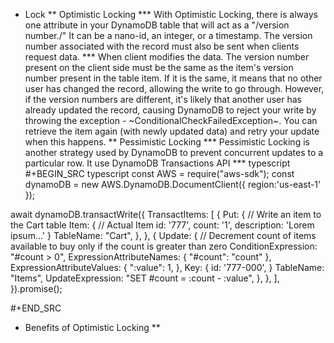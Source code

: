 * Lock
** Optimistic Locking
*** With Optimistic Locking, there is always one attribute in your DynamoDB table that will act as a "/version number./" It can be a nano-id, an integer, or a timestamp. The version number associated with the record must also be sent when clients request data.
*** When client modifies the data. The version number present on the client side must be the same as the item's version number present in the table item. If it is the same, it means that no other user has changed the record, allowing the write to go through. However, if the version numbers are different, it's likely that another user has already updated the record, causing DynamoDB to reject your write by throwing the exception - ~ConditionalCheckFailedException~. You can retrieve the item again (with newly updated data) and retry your update when this happens.
** Pessimistic Locking
*** Pessimistic Locking is another strategy used by DynamoDB to prevent concurrent updates to a particular row. It use DynamoDB Transactions API
*** typescript
#+BEGIN_SRC typescript
const AWS = require("aws-sdk");
const dynamoDB = new AWS.DynamoDB.DocumentClient({ region:'us-east-1' });

await dynamoDB.transactWrite({
  TransactItems: [
    {
      Put: { // Write an item to the Cart table
        Item: { // Actual Item
          id: '777',
          count: '1',
          description: 'Lorem ipsum...'
        }
        TableName: "Cart",
      },
    },
    {
      Update: { // Decrement count of items available to buy only if the count is greater than zero
        ConditionExpression: "#count > 0",
        ExpressionAttributeNames: { "#count": "count" },
        ExpressionAttributeValues: {
         ":value": 1,
        },
        Key: {
         id: '777-000',
        }
        TableName: "Items",
        UpdateExpression: "SET #count = :count - :value",
        },
      },
    ],
  }).promise();

#+END_SRC
* Benefits of Optimistic Locking
**
